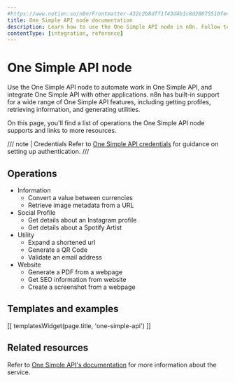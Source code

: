 ```yaml
---
#https://www.notion.so/n8n/Frontmatter-432c2b8dff1f43d4b1c8d20075510fe4
title: One Simple API node documentation
description: Learn how to use the One Simple API node in n8n. Follow technical documentation to integrate One Simple API node into your workflows.
contentType: [integration, reference]
---
```

<!-- vale off -->
<!-- linting off because 'simple' isn't something I want to add to accept.txt -->
# One Simple API node

Use the One Simple API node to automate work in One Simple API, and integrate One Simple API with other applications. n8n has built-in support for a wide range of One Simple API features, including getting profiles, retrieving information, and generating utilities. 

On this page, you'll find a list of operations the One Simple API node supports and links to more resources.

/// note | Credentials
Refer to [One Simple API credentials](/integrations/builtin/credentials/onesimpleapi.md) for guidance on setting up authentication. 
///

## Operations

* Information
    * Convert a value between currencies
    * Retrieve image metadata from a URL
* Social Profile
    * Get details about an Instagram profile
    * Get details about a Spotify Artist
* Utility
    * Expand a shortened url
    * Generate a QR Code
    * Validate an email address
* Website
    * Generate a PDF from a webpage
    * Get SEO information from website
    * Create a screenshot from a webpage

## Templates and examples

<!-- see https://www.notion.so/n8n/Pull-in-templates-for-the-integrations-pages-37c716837b804d30a33b47475f6e3780 -->
[[ templatesWidget(page.title, 'one-simple-api') ]]

## Related resources

Refer to [One Simple API's documentation](https://onesimpleapi.com/docs) for more information about the service.

<!-- vale on -->
